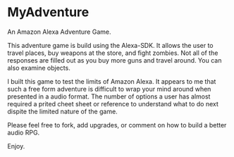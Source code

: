# MyAdventure
An Amazon Alexa Adventure Game.  

This adventure game is build using the Alexa-SDK.  It allows the user to travel places, buy weapons at the store, and fight zombies.
Not all of the responses are filled out as you buy more guns and travel around.
You can also examine objects.

I built this game to test the limits of Amazon Alexa.  It appears to me that such a free form adventure is difficult to wrap your mind around when presented in a audio format.
The number of options a user has almost required a prited cheet sheet or reference to understand what to do next dispite the limited nature of the game.

Please feel free to fork, add upgrades, or comment on how to build a better audio RPG.

Enjoy.
